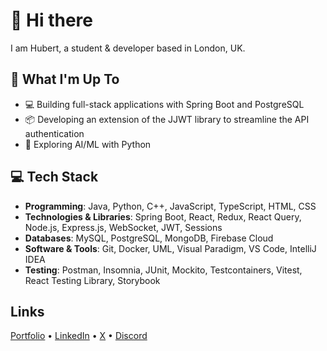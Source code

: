 # 👋 Hi there 

I am Hubert, a student & developer based in London, UK.

## 🚀 What I'm Up To

- 💻 Building full-stack applications with Spring Boot and PostgreSQL
- 📦 Developing an extension of the JJWT library to streamline the API authentication
- 🤖 Exploring AI/ML with Python

## 💻 Tech Stack

-   **Programming**:                  Java, Python, C++, JavaScript, TypeScript, HTML, CSS
-   **Technologies & Libraries**:     Spring Boot, React, Redux, React Query, Node.js, Express.js, WebSocket, JWT, Sessions
-   **Databases**:                    MySQL, PostgreSQL, MongoDB, Firebase Cloud
-   **Software & Tools**:             Git, Docker, UML, Visual Paradigm, VS Code, IntelliJ IDEA
-   **Testing**:                      Postman, Insomnia, JUnit, Mockito, Testcontainers, Vitest, React Testing Library, Storybook

## Links

<!--   
<p align="center">
  <p align="center">
    <a href="https://discord.com/users/527963473184030720" target="_blank" rel="nofollow">
        <img src="https://lanyard.cnrad.dev/api/527963473184030720?idleMessage=Probably%20doing%20something..." alt="Discord Presence" width="" align="center">
    </a>
  </p> -->
  
<p align="left">
    <a href="https://www.hstoklosa.dev/">Portfolio</a>
    •
    <a href="https://www.linkedin.com/in/hubertstoklosa">LinkedIn</a>
    •
    <a href="https://twitter.com/exotic2137">X</a>
    •
    <a href="https://discord.com/users/527963473184030720">Discord</a>
  </p> 
</p>    
